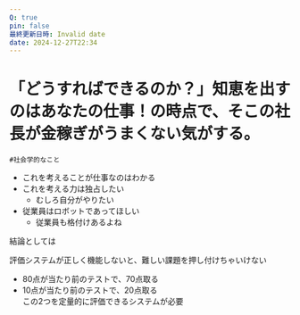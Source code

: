 ```yaml
---
Q: true
pin: false
最終更新日時: Invalid date
date: 2024-12-27T22:34
---
```

# 「どうすればできるのか？」知恵を出すのはあなたの仕事！の時点で、そこの社長が金稼ぎがうまくない気がする。

`#社会学的なこと`

- これを考えることが仕事なのはわかる
- これを考える力は独占したい
    - むしろ自分がやりたい
- 従業員はロボットであってほしい
    - 従業員も格付けあるよね

結論としては

評価システムが正しく機能しないと、難しい課題を押し付けちゃいけない

- 80点が当たり前のテストで、70点取る  
- 10点が当たり前のテストで、20点取る  
この2つを定量的に評価できるシステムが必要